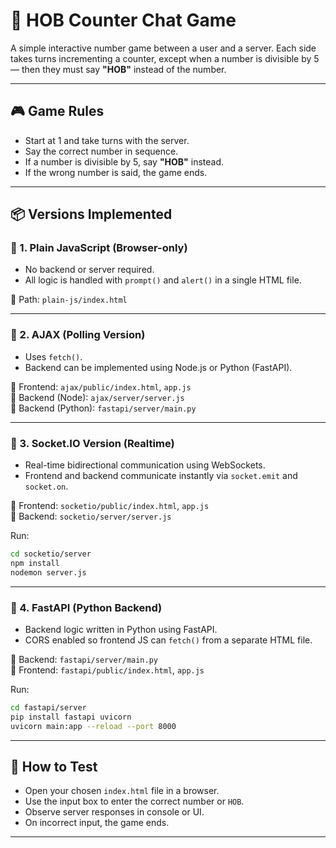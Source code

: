 # 🧠 HOB Counter Chat Game

A simple interactive number game between a user and a server. Each side takes turns incrementing a counter, except when a number is divisible by 5 — then they must say **"HOB"** instead of the number.

---

## 🎮 Game Rules

- Start at 1 and take turns with the server.
- Say the correct number in sequence.
- If a number is divisible by 5, say **"HOB"** instead.
- If the wrong number is said, the game ends.

---

## 📦 Versions Implemented

### 🔹 1. Plain JavaScript (Browser-only)

- No backend or server required.
- All logic is handled with `prompt()` and `alert()` in a single HTML file.

📁 Path: `plain-js/index.html`

---

### 🔹 2. AJAX (Polling Version)

- Uses `fetch()`.
- Backend can be implemented using Node.js or Python (FastAPI).

📁 Frontend: `ajax/public/index.html`, `app.js`  
📁 Backend (Node): `ajax/server/server.js`  
📁 Backend (Python): `fastapi/server/main.py`

---

### 🔹 3. Socket.IO Version (Realtime)

- Real-time bidirectional communication using WebSockets.
- Frontend and backend communicate instantly via `socket.emit` and `socket.on`.

📁 Frontend: `socketio/public/index.html`, `app.js`  
📁 Backend: `socketio/server/server.js`

Run:

```bash
cd socketio/server
npm install
nodemon server.js
```

---

### 🔹 4. FastAPI (Python Backend)

- Backend logic written in Python using FastAPI.
- CORS enabled so frontend JS can `fetch()` from a separate HTML file.

📁 Backend: `fastapi/server/main.py`  
📁 Frontend: `fastapi/public/index.html`, `app.js`

Run:

```bash
cd fastapi/server
pip install fastapi uvicorn
uvicorn main:app --reload --port 8000
```

---

## 🧪 How to Test

- Open your chosen `index.html` file in a browser.
- Use the input box to enter the correct number or `HOB`.
- Observe server responses in console or UI.
- On incorrect input, the game ends.

---
